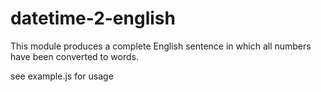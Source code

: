 # datetime-2-english

This module produces a complete English sentence in which all numbers have been converted to words.

see example.js for usage
